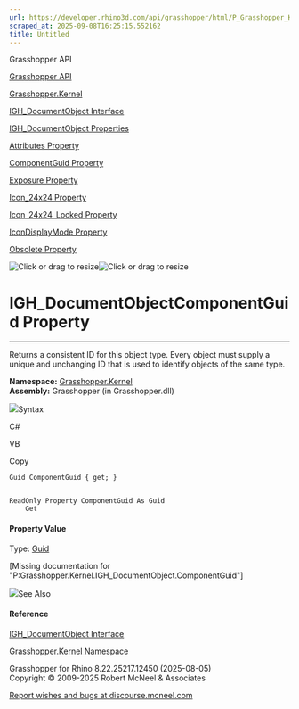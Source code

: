 ```yaml
---
url: https://developer.rhino3d.com/api/grasshopper/html/P_Grasshopper_Kernel_IGH_DocumentObject_ComponentGuid.htm
scraped_at: 2025-09-08T16:25:15.552162
title: Untitled
---
```


Grasshopper API

[Grasshopper API](../html/723c01da-9986-4db2-8f53-6f3a7494df75.htm
"Grasshopper API")

[Grasshopper.Kernel](../html/N_Grasshopper_Kernel.htm "Grasshopper.Kernel")

[IGH_DocumentObject
Interface](../html/T_Grasshopper_Kernel_IGH_DocumentObject.htm
"IGH_DocumentObject Interface")

[IGH_DocumentObject
Properties](../html/Properties_T_Grasshopper_Kernel_IGH_DocumentObject.htm
"IGH_DocumentObject Properties")

[Attributes Property
](../html/P_Grasshopper_Kernel_IGH_DocumentObject_Attributes.htm "Attributes
Property ")

[ComponentGuid Property
](../html/P_Grasshopper_Kernel_IGH_DocumentObject_ComponentGuid.htm
"ComponentGuid Property ")

[Exposure Property
](../html/P_Grasshopper_Kernel_IGH_DocumentObject_Exposure.htm "Exposure
Property ")

[Icon_24x24 Property
](../html/P_Grasshopper_Kernel_IGH_DocumentObject_Icon_24x24.htm "Icon_24x24
Property ")

[Icon_24x24_Locked Property
](../html/P_Grasshopper_Kernel_IGH_DocumentObject_Icon_24x24_Locked.htm
"Icon_24x24_Locked Property ")

[IconDisplayMode Property
](../html/P_Grasshopper_Kernel_IGH_DocumentObject_IconDisplayMode.htm
"IconDisplayMode Property ")

[Obsolete Property
](../html/P_Grasshopper_Kernel_IGH_DocumentObject_Obsolete.htm "Obsolete
Property ")

![Click or drag to resize](../icons/TocOpen.gif)![Click or drag to
resize](../icons/TocClose.gif)

# IGH_DocumentObjectComponentGuid Property  
  
---  
  
Returns a consistent ID for this object type. Every object must supply a
unique and unchanging ID that is used to identify objects of the same type.

**Namespace:** [Grasshopper.Kernel](N_Grasshopper_Kernel.htm)  
**Assembly:** Grasshopper (in Grasshopper.dll)

![](../icons/SectionExpanded.png)Syntax

C#

VB

Copy

    
    
    Guid ComponentGuid { get; }
    
    
    ReadOnly Property ComponentGuid As Guid
    	Get

#### Property Value

Type: [Guid](https://docs.microsoft.com/dotnet/api/system.guid)  

[Missing <value> documentation for
"P:Grasshopper.Kernel.IGH_DocumentObject.ComponentGuid"]

![](../icons/SectionExpanded.png)See Also

#### Reference

[IGH_DocumentObject Interface](T_Grasshopper_Kernel_IGH_DocumentObject.htm)

[Grasshopper.Kernel Namespace](N_Grasshopper_Kernel.htm)

Grasshopper for Rhino 8.22.25217.12450 (2025-08-05)  
Copyright © 2009-2025 Robert McNeel & Associates

[Report wishes and bugs at
discourse.mcneel.com](https://discourse.mcneel.com/c/grasshopper)

